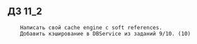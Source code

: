 ## ДЗ 11_2

```
    Написать свой cache engine с soft references.
    Добавить кэширование в DBService из заданий 9/10. (10)
```
